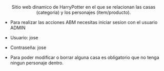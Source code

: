 <div align="center">Sitio web dinamico de HarryPotter en el que se relacionan las casas (categoria) y los personajes (item/producto). </div>  
  

- Para realizar las acciones ABM necesitas iniciar sesion con el usuario ADMIN  
  

- Usuario: jose  
  

- Contraseña: jose  
  

- Para poder modificar o borrar alguna casa es obligatorio que no tenga ningun personaje dentro.  
</div>
